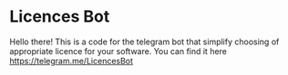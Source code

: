 # Licences Bot 

Hello there! This is a code for the telegram bot that simplify choosing of appropriate licence for your software.
You can find it here https://telegram.me/LicencesBot
